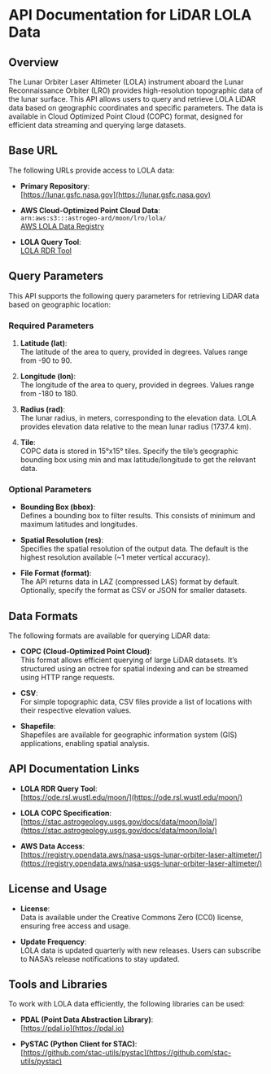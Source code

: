# API Documentation for LiDAR LOLA Data

## Overview
The Lunar Orbiter Laser Altimeter (LOLA) instrument aboard the Lunar Reconnaissance Orbiter (LRO) provides high-resolution topographic data of the lunar surface. This API allows users to query and retrieve LOLA LiDAR data based on geographic coordinates and specific parameters. The data is available in Cloud Optimized Point Cloud (COPC) format, designed for efficient data streaming and querying large datasets.

## Base URL
The following URLs provide access to LOLA data:

- **Primary Repository**:  
  [https://lunar.gsfc.nasa.gov](https://lunar.gsfc.nasa.gov)

- **AWS Cloud-Optimized Point Cloud Data**:  
  `arn:aws:s3:::astrogeo-ard/moon/lro/lola/`  
  [AWS LOLA Data Registry](https://registry.opendata.aws/nasa-usgs-lunar-orbiter-laser-altimeter/)

- **LOLA Query Tool**:  
  [LOLA RDR Tool](https://ode.rsl.wustl.edu/moon/)

## Query Parameters
This API supports the following query parameters for retrieving LiDAR data based on geographic location:

### Required Parameters
1. **Latitude (lat)**:  
   The latitude of the area to query, provided in degrees. Values range from -90 to 90.
   
2. **Longitude (lon)**:  
   The longitude of the area to query, provided in degrees. Values range from -180 to 180.

3. **Radius (rad)**:  
   The lunar radius, in meters, corresponding to the elevation data. LOLA provides elevation data relative to the mean lunar radius (1737.4 km).

4. **Tile**:  
   COPC data is stored in 15°x15° tiles. Specify the tile’s geographic bounding box using min and max latitude/longitude to get the relevant data.

### Optional Parameters
- **Bounding Box (bbox)**:  
  Defines a bounding box to filter results. This consists of minimum and maximum latitudes and longitudes.
  
- **Spatial Resolution (res)**:  
  Specifies the spatial resolution of the output data. The default is the highest resolution available (~1 meter vertical accuracy).
  
- **File Format (format)**:  
  The API returns data in LAZ (compressed LAS) format by default. Optionally, specify the format as CSV or JSON for smaller datasets.

## Data Formats
The following formats are available for querying LiDAR data:

- **COPC (Cloud-Optimized Point Cloud)**:  
  This format allows efficient querying of large LiDAR datasets. It’s structured using an octree for spatial indexing and can be streamed using HTTP range requests.
  
- **CSV**:  
  For simple topographic data, CSV files provide a list of locations with their respective elevation values.
  
- **Shapefile**:  
  Shapefiles are available for geographic information system (GIS) applications, enabling spatial analysis.




## API Documentation Links

- **LOLA RDR Query Tool**:  
    [https://ode.rsl.wustl.edu/moon/](https://ode.rsl.wustl.edu/moon/)
    
- **LOLA COPC Specification**:  
    [https://stac.astrogeology.usgs.gov/docs/data/moon/lola/](https://stac.astrogeology.usgs.gov/docs/data/moon/lola/)
    
- **AWS Data Access**:  
    [https://registry.opendata.aws/nasa-usgs-lunar-orbiter-laser-altimeter/](https://registry.opendata.aws/nasa-usgs-lunar-orbiter-laser-altimeter/)
    

## License and Usage

- **License**:  
    Data is available under the Creative Commons Zero (CC0) license, ensuring free access and usage.
    
- **Update Frequency**:  
    LOLA data is updated quarterly with new releases. Users can subscribe to NASA’s release notifications to stay updated.
    

## Tools and Libraries

To work with LOLA data efficiently, the following libraries can be used:

- **PDAL (Point Data Abstraction Library)**:  
    [https://pdal.io](https://pdal.io)
    
- **PySTAC (Python Client for STAC)**:  
    [https://github.com/stac-utils/pystac](https://github.com/stac-utils/pystac)